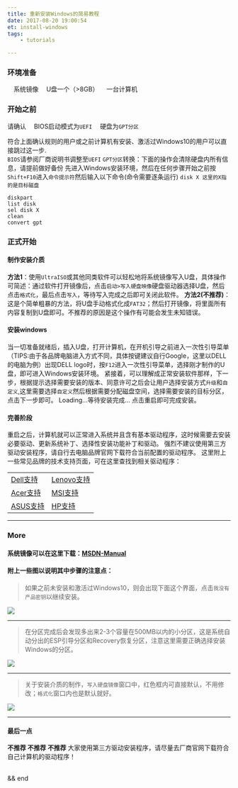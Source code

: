 ```yaml
---
title: 重新安装Windows的简易教程
date: 2017-08-20 19:00:54
et: install-windows
tags:
    - tutorials

---
```


### 环境准备

&ensp;&ensp;<i class="fa fa-check-square-o"></i>系统镜像
&ensp;&ensp;<i class="fa fa-check-square-o"></i>U盘一个（>8GB）
&ensp;&ensp;<i class="fa fa-check-square-o"></i>一台计算机


### 开始之前
请确认
&ensp;&ensp;<i class="fa fa-dot-circle-o" aria-hidden="true"></i>BIOS启动模式为`UEFI`
&ensp;&ensp;<i class="fa fa-dot-circle-o" aria-hidden="true"></i>硬盘为`GPT分区`

 <i class="fa fa-exclamation-circle"></i>符合上面确认规则的用户或之前计算机有安装、激活过Windows10的用户可以直接跳过这一步.<br>
`BIOS`请参阅厂商说明书调整至`UEFI`
`GPT分区`转换：<i class="fa fa-exclamation-triangle" aria-hidden="true"></i>下面的操作会清除硬盘内所有信息，请提前做好备份
先进入Windows安装环境，然后在任何步骤开始之前按`Shift+F10`进入`命令提示符`然后输入以下命令(命令需要逐条运行)
<i class="fa fa-question-circle" aria-hidden="true"></i>`disk X 这里的X指的是目标磁盘`
```CMD
diskpart
list disk
sel disk X
clean
convert gpt
```

### 正式开始
#### 制作安装介质
**方法1**：使用`UltraISO`或其他同类软件可以轻松地将系统镜像写入U盘，具体操作可简述：通过软件打开镜像后，点击`启动>写入硬盘映像`硬盘驱动器选择U盘，然后点击`格式化`，最后点击`写入`，等待写入完成之后即可关闭此软件。
**方法2(不推荐)**：这是个简单粗暴的方法，将U盘手动格式化成`FAT32`；然后打开镜像，将里面所有内容复制到U盘即可。不推荐的原因是这个操作有可能会发生未知错误。

#### 安装windows
当一切准备就绪后，插入U盘，打开计算机，在开机引导之前进入一次性引导菜单（TIPS:由于各品牌电脑进入方式不同，具体按键建议自行Google，这里以DELL的电脑为例）出现DELL logo时，按`F12`进入一次性引导菜单，选择刚才制作的U盘，即可进入Windows安装环境。
紧接着，可以理解成正常安装软件那样，下一步，根据提示选择需要安装的版本、同意许可之后会让用户选择安装方式`升级`和`自定义`,这里需要选择`自定义`然后根据需要分配磁盘空间，选择需要安装的目标分区，点击下一步即可。
<i class="fa fa-refresh fa-spin fa-fw"></i><span class="sr-only">Loading...</span>等待安装完成...
点击重启即可完成安装。

#### 完善阶段
重启之后，计算机就可以正常进入系统并且含有基本驱动程序，这时候需要去安装必要驱动、更新系统补丁、选择性安装功能补丁和驱动。
强烈不建议使用第三方驱动安装程序，请自行去电脑品牌官网下载符合当前配置的驱动程序。
这里附上一些常见品牌的技术支持页面，可在这里查找到相关驱动程序：

|      |      |
| :------------- | :------------- |
| [Dell支持](http://www.dell.com/support/home/cn/zh/cndhs1?~ck=mn) | [Lenovo支持](http://support.lenovo.com.cn/lenovo/wsi/index.html) |
| [Acer支持](https://www.acer.com.cn/ac/zh/CN/content/support/) | [MSI支持](https://cn.msi.com/support/) |
| [ASUS支持](https://www.asus.com.cn/support/) | [HP支持](https://support.hp.com/cn-zh) |

---

### More
#### 系统镜像可以在这里下载：[MSDN-Manual](http://tc.gxuann.cn/msdn/index.html)
#### 附上一些图以说明其中步骤的注意点：
>如果之前未安装和激活过Windows10，则会出现下面这个界面，点击`我没有产品密钥`以继续安装。

![](https://images.gxuann.cn/installwindows_i1.png)

---

>在分区完成后会发现多出来2-3个容量在500MB以内的小分区，这是系统自动分出的ESP引导分区和Recovery恢复分区，注意这里需要正确选择安装Windows的分区。

![](https://images.gxuann.cn/installwindows_i2.png)

---

>关于安装介质的制作，`写入硬盘镜像`窗口中，红色框内可直接默认，不用修改；`格式化`窗口内也是默认就好。

![](https://images.gxuann.cn/installwindows_i4.png)

---

#### 最后一点
**不推荐 不推荐 不推荐** 大家使用第三方驱动安装程序，请尽量去厂商官网下载符合自己计算机的驱动程序！

<br>
&&
end

